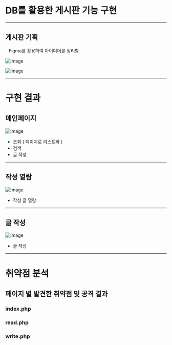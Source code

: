 <h1>DB를 활용한 게시판 기능 구현</h1>
<hr>
<h2>게시판 기획</h2>
- Figma를 활용하여 아이디어를 정리함

![image](https://github.com/OrangeSQZ/DB_notice_board/assets/35069197/53c5c4eb-90bb-4902-af1d-834fa380774e)

![image](https://github.com/OrangeSQZ/DB_notice_board/assets/35069197/40a2b4c5-18ff-4adc-935d-ce999c5bd136)

<hr>
<h1>구현 결과</h1>
<h2>메인페이지</h2>

![image](https://github.com/OrangeSQZ/DB_notice_board/assets/35069197/ff88bd4b-ed6f-4789-943a-c473972a0062)
- 조회 ( 페이지로 리스트화 )
- 검색
- 글 작성

<hr>
<h2>작성 열람</h2>

![image](https://github.com/OrangeSQZ/DB_notice_board/assets/35069197/ca314792-36fb-4c0f-8a1f-88aea44d4c91)
- 작성 글 열람

<hr>
<h2>글 작성</h2>

![image](https://github.com/OrangeSQZ/DB_notice_board/assets/35069197/83ae2baa-45fd-4a25-b678-0c9810edc5de)
- 글 작성

<hr>
<h1>취약점 분석</h1>
<h2>페이지 별 발견한 취약점 및 공격 결과</h2>
<h3>index.php</h3>

<h3>read.php</h3>

<h3>write.php</h3>

